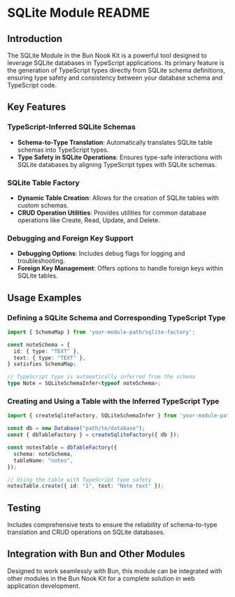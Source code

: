 # SQLite Module README

## Introduction

The SQLite Module in the Bun Nook Kit is a powerful tool designed to leverage SQLite databases in TypeScript applications. Its primary feature is the generation of TypeScript types directly from SQLite schema definitions, ensuring type safety and consistency between your database schema and TypeScript code.

## Key Features

### TypeScript-Inferred SQLite Schemas

- **Schema-to-Type Translation**: Automatically translates SQLite table schemas into TypeScript types.
- **Type Safety in SQLite Operations**: Ensures type-safe interactions with SQLite databases by aligning TypeScript types with SQLite schemas.

### SQLite Table Factory

- **Dynamic Table Creation**: Allows for the creation of SQLite tables with custom schemas.
- **CRUD Operation Utilities**: Provides utilities for common database operations like Create, Read, Update, and Delete.

### Debugging and Foreign Key Support

- **Debugging Options**: Includes debug flags for logging and troubleshooting.
- **Foreign Key Management**: Offers options to handle foreign keys within SQLite tables.

## Usage Examples

### Defining a SQLite Schema and Corresponding TypeScript Type

```typescript
import { SchemaMap } from 'your-module-path/sqlite-factory';

const noteSchema = {
  id: { type: "TEXT" },
  text: { type: "TEXT" },
} satisfies SchemaMap;

// TypeScript type is automatically inferred from the schema
type Note = SQLiteSchemaInfer<typeof noteSchema>;
```

### Creating and Using a Table with the Inferred TypeScript Type

```typescript
import { createSqliteFactory, SQLiteSchemaInfer } from 'your-module-path';

const db = new Database("path/to/database");
const { dbTableFactory } = createSqliteFactory({ db });

const notesTable = dbTableFactory({
  schema: noteSchema,
  tableName: "notes",
});

// Using the table with TypeScript type safety
notesTable.create({ id: "1", text: "Note text" });
```

## Testing

Includes comprehensive tests to ensure the reliability of schema-to-type translation and CRUD operations on SQLite databases.

## Integration with Bun and Other Modules

Designed to work seamlessly with Bun, this module can be integrated with other modules in the Bun Nook Kit for a complete solution in web application development.
